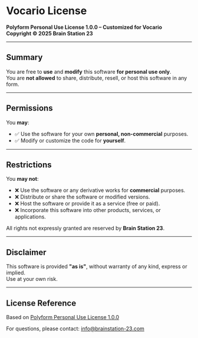 # Vocario License

**Polyform Personal Use License 1.0.0 – Customized for Vocario**  
**Copyright © 2025 Brain Station 23**

---

## Summary

You are free to **use** and **modify** this software **for personal use only**.  
You are **not allowed** to share, distribute, resell, or host this software in any form.

---

## Permissions

You **may**:

- ✅ Use the software for your own **personal, non-commercial** purposes.
- ✅ Modify or customize the code for **yourself**.

---

## Restrictions

You **may not**:

- ❌ Use the software or any derivative works for **commercial** purposes.
- ❌ Distribute or share the software or modified versions.
- ❌ Host the software or provide it as a service (free or paid).
- ❌ Incorporate this software into other products, services, or applications.

All rights not expressly granted are reserved by **Brain Station 23**.

---

## Disclaimer

This software is provided **"as is"**, without warranty of any kind, express or implied.  
Use at your own risk.

---

## License Reference

Based on [Polyform Personal Use License 1.0.0](https://polyformproject.org/licenses/personal-use/1.0.0/)

For questions, please contact: [info@brainstation-23.com](mailto:info@brainstation-23.com)
